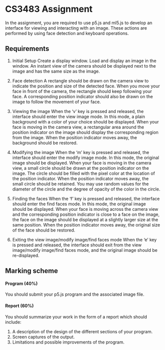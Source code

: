 # CS3483 Assignment

In the assignment, you are required to use p5.js and ml5.js to develop an interface for viewing and interacting with an image. These actions are performed by using face detection and keyboard operations.

## Requirements

1. Initial Setup
Create a display window. Load and display an image in the window. An instant view of the camera should be displayed next to the image and has the same size as the image.

2. Face detection
A rectangle should be drawn on the camera view to indicate the position and size of the detected face. When you move your face in front of the camera, the rectangle should keep following your face. A corresponding position indicator should also be drawn on the image to follow the movement of your face.

3. Viewing the image
When the ‘v’ key is pressed and released, the interface should enter the view image mode. In this mode, a plain background with a color of your choice should be displayed. When your face is moving in the camera view, a rectangular area around the position indicator on the image should display the corresponding region from the image. When the position indicator moves away, the background should be restored.

4. Modifying the image
When the ‘m’ key is pressed and released, the interface should enter the modify image mode. In this mode, the original image should be displayed. When your face is moving in the camera view, a small circle should be drawn at the position indicator on the image. The circle should be filled with the pixel color at the location of the position indicator. When the position indicator moves away, the small circle should be retained. You may use random values for the diameter of the circle and the degree of opacity of the color in the circle.

5. Finding the faces
When the ‘f’ key is pressed and released, the interface should enter the find faces mode. In this mode, the original image should be displayed. When your face is moving across the camera view and the corresponding position indicator is close to a face on the image, the face on the image should be displayed at a slightly larger size at the same position. When the position indicator moves away, the original size of the face should be restored.

6. Exiting the view image/modify image/find faces mode
When the ‘e’ key is pressed and released, the interface should exit from the view image/modify image/find faces mode, and the original image should be re-displayed.

## Marking scheme
#### Program (40%)
You should submit your p5.js program and the associated image file.

#### Report (60%)
You should summarize your work in the form of a report which should include:
1. A description of the design of the different sections of your program.
2. Screen captures of the output.
3. Limitations and possible improvements of the program.
